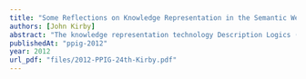 ```yaml
---
title: "Some Reflections on Knowledge Representation in the Semantic Web"
authors: [John Kirby]
abstract: "The knowledge representation technology Description Logics (DLs) has become an important component of developments around the Semantic Web. It is suggested here that in order to be really useful, the knowledge represented in DLs should in some fundamental way reflect the way the human mind organises and structures the same knowledge. There is a short historical review of some relevant background work in cognitive psychology, including WordNet. This is followed by a brief introduction to the importance of automatic classification in DLs before considering some issues around ontologies."
publishedAt: "ppig-2012"
year: 2012
url_pdf: "files/2012-PPIG-24th-Kirby.pdf"
---
```

